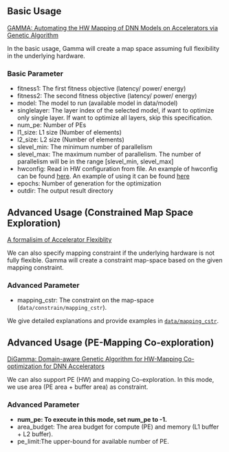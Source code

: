 ## Basic Usage ##
[GAMMA: Automating the HW Mapping of DNN Models on
Accelerators via Genetic Algorithm](https://dl.acm.org/doi/10.1145/3400302.3415639)

In the basic usage, Gamma will create a map space assuming full flexibility in the underlying hardware.
### Basic Parameter ###
* fitness1: The first fitness objective (latency/ power/ energy)
* fitness2: The second fitness objective (latency/ power/ energy)
* model: The model to run (available model in data/model)
* singlelayer: The layer index of the selected model, if want to optimize only single layer. If want to optimize all layers, skip this specification.
* num_pe: Number of PEs
* l1_size: L1 size (Number of elements)
* l2_size: L2 size (Number of elements)
* slevel_min: The minimum number of parallelism
* slevel_max: The maximum number of parallelism. The number of parallelism will be in the range [slevel_min, slevel_max]
* hwconfig: Read in HW configuration from file. An example of hwconfig can be found [here](data/HWconfigs/hw_config.m). An example of using it can be found [here](../run_gamma_with_hwconfig.sh)
* epochs: Number of generation for the optimization
* outdir: The output result directory



## Advanced Usage (Constrained Map Space Exploration) ##
[A formalisim of Accelerator Flexiblity](https://dl.acm.org/doi/10.1145/3530907)

We can also specify mapping constraint if the underlying hardware is not fully flexible. Gamma will create a constraint map-space based on the given mapping constraint.
### Advanced Parameter ###
* mapping_cstr: The constraint on the map-space (``data/constrain/mapping_cstr``). 

We give detailed explanations and provide examples in [``data/mapping_cstr``](../../data/mapping_cstr).


## Advanced Usage (PE-Mapping Co-exploration) ##
[DiGamma: Domain-aware Genetic Algorithm for HW-Mapping Co-optimization for DNN Accelerators](https://arxiv.org/pdf/2201.11220.pdf)

We can also support PE (HW) and mapping Co-exploration. In this mode, we use area (PE area + buffer area) as constraint.
### Advanced Parameter ###
* **num_pe: To execute in this mode, set num_pe to -1.**
* area_budget: The area budget for compute (PE) and memory (L1 buffer + L2 buffer).
* pe_limit:The upper-bound for available number of PE.

